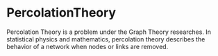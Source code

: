 # PercolationTheory
Percolation Theory is a problem under the Graph Theory researches. 
In statistical physics and mathematics, percolation theory describes the behavior of a network when nodes or links are removed.

